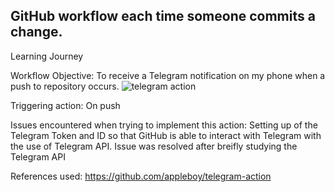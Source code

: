 ## GitHub workflow each time someone commits a change.

Learning Journey

Workflow Objective: To receive a Telegram notification on my phone when a push to repository occurs.
![telegram action](https://user-images.githubusercontent.com/93564452/146679202-754edef1-cf2f-467a-95a5-0993894d91f0.png)


Triggering action: On push


Issues encountered when trying to implement this action: Setting up of the Telegram Token and ID so that GitHub is able to interact with Telegram with the use of Telegram API. Issue was resolved after breifly studying the Telegram API



References used:
https://github.com/appleboy/telegram-action
